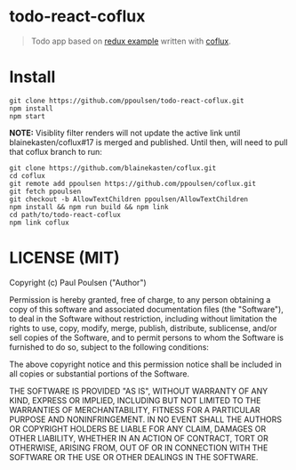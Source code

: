 # todo-react-coflux

> Todo app based on [redux example](https://github.com/reactjs/redux/tree/b04e7e4ea719db518faaab09e36d20112241fedd/examples/todos) written with [coflux](https://github.com/blainekasten/coflux).

# Install

    git clone https://github.com/ppoulsen/todo-react-coflux.git
    npm install
    npm start

**NOTE:** Visiblity filter renders will not update the active link until blainekasten/coflux#17 is merged and published. Until then, will need to pull that coflux branch to run:

    git clone https://github.com/blainekasten/coflux.git
    cd coflux
    git remote add ppoulsen https://github.com/ppoulsen/coflux.git
    git fetch ppoulsen
    git checkout -b AllowTextChildren ppoulsen/AllowTextChildren
    npm install && npm run build && npm link
    cd path/to/todo-react-coflux
    npm link coflux

# LICENSE (MIT)

Copyright (c) Paul Poulsen ("Author")

Permission is hereby granted, free of charge, to any person obtaining a copy of this software and associated documentation files (the "Software"), to deal in the Software without restriction, including without limitation the rights to use, copy, modify, merge, publish, distribute, sublicense, and/or sell copies of the Software, and to permit persons to whom the Software is furnished to do so, subject to the following conditions:

The above copyright notice and this permission notice shall be included in all copies or substantial portions of the Software.

THE SOFTWARE IS PROVIDED "AS IS", WITHOUT WARRANTY OF ANY KIND, EXPRESS OR IMPLIED, INCLUDING BUT NOT LIMITED TO THE WARRANTIES OF MERCHANTABILITY, FITNESS FOR A PARTICULAR PURPOSE AND NONINFRINGEMENT. IN NO EVENT SHALL THE AUTHORS OR COPYRIGHT HOLDERS BE LIABLE FOR ANY CLAIM, DAMAGES OR OTHER LIABILITY, WHETHER IN AN ACTION OF CONTRACT, TORT OR OTHERWISE, ARISING FROM, OUT OF OR IN CONNECTION WITH THE SOFTWARE OR THE USE OR OTHER DEALINGS IN THE SOFTWARE.